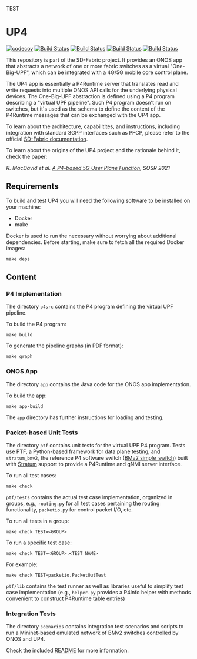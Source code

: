 <!--
SPDX-FileCopyrightText: 2020 Open Networking Foundation <info@opennetworking.org>
SPDX-License-Identifier: Apache-2.0
-->
TEST
# UP4

[![codecov](https://codecov.io/gh/omec-project/up4/branch/master/graph/badge.svg?token=ZJ1RZ6CFXK)](https://codecov.io/gh/omec-project/up4)
[![Build Status](https://jenkins.opencord.org/buildStatus/icon?job=up4-postmerge-pfcp&subject=up4-postmerge-pfcp)](https://jenkins.opencord.org/job/up4-postmerge-pfcp/)
[![Build Status](https://jenkins.opencord.org/buildStatus/icon?job=up4-postmerge-p4rt&subject=up4-postmerge-p4rt)](https://jenkins.opencord.org/job/up4-postmerge-p4rt/)
[![Build Status](https://jenkins.opencord.org/buildStatus/icon?job=up4-devel-nightly-pfcp&subject=up4-devel-nightly-pfcp)](https://jenkins.opencord.org/job/up4-devel-nightly-pfcp/)
[![Build Status](https://jenkins.opencord.org/buildStatus/icon?job=up4-devel-nightly-p4rt&subject=up4-devel-nightly-p4rt)](https://jenkins.opencord.org/job/up4-devel-nightly-p4rt/)

This repository is part of the SD-Fabric project. It provides an ONOS app that
abstracts a network of one or more fabric switches as a virtual "One-Big-UPF",
which can be integrated with a 4G/5G mobile core control plane.

The UP4 app is essentially a P4Runtime server that translates read and write
requests into multiple ONOS API calls for the underlying physical devices. The
One-Big-UPF abstraction is defined using a P4 program describing a "virtual UPF
pipeline". Such P4 program doesn't run on switches, but it's used as the schema
to define the content of the P4Runtime messages that can be exchanged with the
UP4 app.

To learn about the architecture, capabilitites, and instructions, including
integration with standard 3GPP interfaces such as PFCP, please refer to the
official [SD-Fabric documentation][sdfab-docs].

To learn about the origins of the UP4 project and the rationale behind it,
check the paper:

*R. MacDavid et al. [A P4-based 5G User Plane Function][up4-sosr21], SOSR 2021*

## Requirements

To build and test UP4 you will need the following software to be installed on
your machine:

* Docker
* make

Docker is used to run the necessary without worrying about additional
dependencies. Before starting, make sure to fetch all the required Docker
images:

    make deps

## Content

### P4 Implementation

The directory `p4src` contains the P4 program defining the virtual UPF pipeline.

To build the P4 program:

    make build

To generate the pipeline graphs (in PDF format):

    make graph

### ONOS App

The directory `app` contains the Java code for the ONOS app implementation.

To build the app:

    make app-build

The `app` directory has further instructions for loading and testing.

### Packet-based Unit Tests

The directory `ptf` contains unit tests for the virtual UPF P4 program. Tests
use PTF, a Python-based framework for data plane testing, and `stratum_bmv2`,
the reference P4 software switch ([BMv2 simple_switch][bmv2]) built with
[Stratum][stratum] support to provide a P4Runtime and gNMI server interface.

To run all test cases:

    make check

`ptf/tests` contains the actual test case implementation, organized in
groups, e.g., `routing.py` for all test cases pertaining the routing
functionality, `packetio.py` for control packet I/O, etc.

To run all tests in a group:

    make check TEST=<GROUP>

To run a specific test case:

    make check TEST=<GROUP>.<TEST NAME>

For example:

    make check TEST=packetio.PacketOutTest

`ptf/lib` contains the test runner as well as libraries useful to simplify
test case implementation (e.g., `helper.py` provides a P4Info helper with
methods convenient to construct P4Runtime table entries)

### Integration Tests

The directory `scenarios` contains integration test scenarios and scripts to run
a Mininet-based emulated network of BMv2 switches controlled by ONOS and UP4.

Check the included [README](scenarios/docs/README.md) for more information.

[sdfab-docs]: https://docs.sd-fabric.org/master/advanced/upf.html
[up4-sosr21]: https://www.cs.princeton.edu/~jrex/papers/up4-sosr21.pdf
[bmv2]: https://github.com/p4lang/behavioral-model
[stratum]: https://github.com/stratum/stratum
